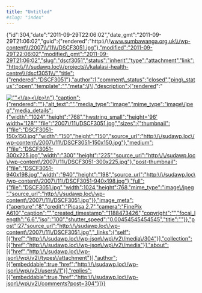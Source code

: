 ```yaml
---
title: "Untitled"
#slug: "index"
---
```


{"id":304,"date":"2011-09-29T22:06:02","date\_gmt":"2011-09-29T21:06:02","guid":{"rendered":"http:\\/\\/www.sumbawanga.org.uk\\/wp-content\\/2007\\/11\\/DSCF3051.jpg"},"modified":"2011-09-29T22:06:02","modified\_gmt":"2011-09-29T21:06:02","slug":"dscf3051","status":"inherit","type":"attachment","link":"http:\\/\\/sudawp.loc\\/projects\\/kalalasi-health-centre\\/dscf3051\\/","title":{"rendered":"DSCF3051"},"author":1,"comment\_status":"closed","ping\_status":"open","template":"","meta":\[\],"description":{"rendered":"

[![\"\"](\"http:\/\/sudawp.loc\/wp-content\/2007\/11\/DSCF3051-300x225.jpg\")<\\/a><\\/p>\\n"},"caption":{"rendered":""},"alt\_text":"","media\_type":"image","mime\_type":"image\\/jpeg","media\_details":{"width":"1024","height":"768","hwstring\_small":"height='96' width='128'","file":"2007\\/11\\/DSCF3051.jpg","sizes":{"thumbnail":{"file":"DSCF3051-150x150.jpg","width":"150","height":"150","source\_url":"http:\\/\\/sudawp.loc\\/wp-content\\/2007\\/11\\/DSCF3051-150x150.jpg"},"medium":{"file":"DSCF3051-300x225.jpg","width":"300","height":"225","source\_url":"http:\\/\\/sudawp.loc\\/wp-content\\/2007\\/11\\/DSCF3051-300x225.jpg"},"post-thumbnail":{"file":"DSCF3051-940x198.jpg","width":"940","height":"198","source\_url":"http:\\/\\/sudawp.loc\\/wp-content\\/2007\\/11\\/DSCF3051-940x198.jpg"},"full":{"file":"DSCF3051.jpg","width":1024,"height":768,"mime\_type":"image\\/jpeg","source\_url":"http:\\/\\/sudawp.loc\\/wp-content\\/2007\\/11\\/DSCF3051.jpg"}},"image\_meta":{"aperture":"8","credit":"Picasa 2.7","camera":"FinePix A610","caption":"","created\_timestamp":"1188473426","copyright":"","focal\_length":"6.6","iso":"100","shutter\_speed":"0.00454545454545","title":""}},"post":27,"source\_url":"http:\\/\\/sudawp.loc\\/wp-content\\/2007\\/11\\/DSCF3051.jpg","\_links":{"self":\[{"href":"http:\\/\\/sudawp.loc\\/wp-json\\/wp\\/v2\\/media\\/304"}\],"collection":\[{"href":"http:\\/\\/sudawp.loc\\/wp-json\\/wp\\/v2\\/media"}\],"about":\[{"href":"http:\\/\\/sudawp.loc\\/wp-json\\/wp\\/v2\\/types\\/attachment"}\],"author":\[{"embeddable":true,"href":"http:\\/\\/sudawp.loc\\/wp-json\\/wp\\/v2\\/users\\/1"}\],"replies":\[{"embeddable":true,"href":"http:\\/\\/sudawp.loc\\/wp-json\\/wp\\/v2\\/comments?post=304"}\]}}](http:\/\/sudawp.loc\/wp-content\/2007\/11\/DSCF3051.jpg)